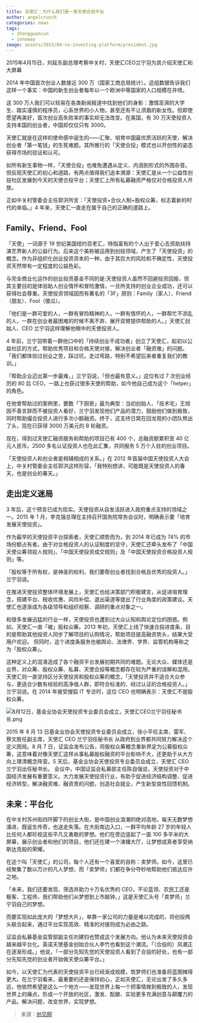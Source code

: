 ```yaml
---
title: 天使汇：为什么我们是一家天使合投平台
author: angelcrunch
categories: news
tags:
  - zhongguancun
  - innoway
image: assets/2015/04-co-investing-platform/president.jpg
---
```


2015年4月15日，刘延东副总理考察中关村，天使汇CEO兰宁羽为其介绍天使汇和大屏幕

2014 年中国首次创业人数接近 300 万（国家工商总局统计）。这组数据告诉我们这样一个事实：中国的新生创业者每年以一个欧洲中等国家的人口规模在井喷。

这 300 万人我们可以轻易在各类新闻报道中找到他们的身影：激情澎湃的大学生、踏实谨慎的程序员，心系世界的小人物，甚至还有不让须眉的新女性。但即使愿望再美好，首次创业高失败率的事实却无法改变。在美国，有 30 万天使投资人支持本国的创业者，中国却仅仅只有 3000。

天使汇就是在这样的使命感中诞生的——汇聚、培育中国最优质活跃的天使，解决创业者「第一笔钱」的生死难题。其所推行的「天使合投」模式也以开创性的姿态获得市场的验证和认可。

如所有新生事物一样，「天使合投」也难免遭遇从定义、内涵到形式的外围杂音。但反观天使汇的初心和道路，有两点值得我们追本溯源：天使汇是从一个公益性创投社区发展到今天的天使合投平台；天使汇上所有私募融资严格仅对合格投资人开放。

正如中关村管委会主任郭洪所言：「天使投资+合伙人制+股权众筹，标志着新的时代的来临。」4 年来，天使汇一直走在属于自己的正确的道路上。 

## Family、Friend、Fool

「天使」一词源于 19 世纪美国纽约百老汇，特指富有的个人出于爱心去资助扶持演艺界新人的公益行为。后来这个美称被运用到创投领域，产生了「天使投资」的概念。作为非组织化创业投资资本的一种，由于其巨大的风险和不确定性，天使投资天然带有一定程度的公益色彩。

与完全商业化运作的创业投资基金不同的是:天使投资人虽然不回避投资回报，但其主要目的是体验助人创业情怀和冒险激情，一旦所支持的创业企业成功，还可以获得社会尊重。天使投资领域因而有著名的「3F」原则：Family（家人）、Friend（朋友）、Fool（傻瓜）。

「他们是一群可爱的人，一群有冒险精神的人，一群有情怀的人，一群帮忙不添乱的人，一群在创业者最困难的时候不离不弃、展开双臂提供帮助的人。」天使汇创始人、CEO 兰宁羽这样理解他眼中的天使投资人。

4 年前，兰宁羽带着一群他口中的「持续创业不成功者」创立了天使汇，起初以公益社区的方式，帮助优秀项目和合格天使对接，解决创业者「融资难」的问题。「我们都体验过创业之苦，踩过坑，走过弯路，特别不希望后来者重复我们的教训。」

「帮助企业迈出第一步最难，」兰宁羽说，「但也最有意义。」这位有过 7 次创业经历的 80 后 CEO，一路上也获过很多天使的帮助，如今他自己成为这个「helper」的角色。

在他曾帮助过的案例里，要数「下厨房」最为典型：当初创始人、「技术宅」王旭因不善言辞而不被投资人看好，兰宁羽发现他们产品的潜力，鼓励他们做到极致，同时帮助撮合投资人进行多次小额融资。终于，这支终日窝在回龙观的小团队熬出了头，现在已获得 3000 万美元的 B 轮融资。

现在，得到过天使汇融资服务和帮助的项目已有 400 个，总融资额累积至 40 亿元人民币。2500 多名认证投资人也在此汇集，共同服务 5 万个入驻的创业项目。

「天使投资人和创业者是相辅相成的关系。」在 2012 年首届中国天使投资人大会上，中关村管委会主任郭洪这样形容，「我特别想讲，可能既是天使投资人的春天，也是创业的春天。」

## 走出定义迷局

3 年后，这个预言已成为现实。天使投资从自发活跃进入政府重点支持的领域之一。2015 年 1 月，李克强总理在主持召开国务院常务会议时，明确表示要「培育发展天使投资」。

作为最早的天使投资平台探索者，天使汇顺势而为，到 2014 年已成为 74% 的市场份额占有者。由于对合格投资人的认证制度的坚守，天使汇还牵头发布了「中国天使众筹领投人规则」、「中国天使投资成交规则」及「中国天使投资合格投资人规则」等。

「股权等于所有权，是神圣的权利，我们要帮创业者找到合格且优秀的投资人。」兰宁羽说。

在推进天使投资整体环境发展上，天使汇也给决策部门积极建言，从促进培育理念，搭建平台、税收优惠、风险补偿、退出渠道等提出了行业角度的政策建议。天使汇也逐渐成为各级领导和组织视察、调研的重点对象之一。

和很多发展迅猛的行业一样，天使投资也遭到过大众认知和舆论定位的困惑。例如，天使汇一直「被」股权众筹。2013 年初，天使汇上线了快速合投进度条，目的是帮助其他投资人同步了解项目的认购情况，帮助项目提高融资势头，结果大受用户欢迎。 但同时，这个进度条服务也被舆论、法律界、学界、监管机构等称之为「股权众筹」。

这种定义上的混淆造成了各个融资平台发展初期共同的难题。无论大众、媒体还是业界，对众筹、股权众筹、私募、天使合投等概念都存在较为严重的误解和混用。天使汇则一直坚持区分天使投资和股权众筹的概念，「天使投资并不适合大众参与，更适合少数有经验的高净值人群，即符合标准的、经过认证的合格投资人。」兰宁羽说。在 2014 年接受搜狐 IT 专访时，这位 CEO 也明确表示：天使汇不是股权众筹。

![8月12日，基金业协会天使投资专业委员会成立，天使汇CEO兰宁羽任秘书长.png](/assets/2015/04-co-investing-platform/group.jpg)

2015 年 8 月 13 日基金业协会天使投资专业委员会成立，徐小平任主席，雷军、蔡文胜任副主席，天使汇 CEO 兰宁羽任秘书长
从政府到业界都共同努力解决这个定义困局。8 月 7 日，证监会发布公告，将股权众筹概念重新界定为公募股权众筹，这意味着对像天使汇这样从事私募股权融资的平台影响不大，还更助于从大方向上理清概念阵营。5 天后，基金业协会天使投资专业委员会成立，天使汇 CEO 兰宁羽出任秘书长。  会议中，中国证监会私募部主任陈自强说，天使投资对于中国经济发展有重要意义。大力发展天使投资行业，有助于促进经济结构调整、促进经济转型，解决融资难、融资贵的问题，创造社会就业，产生新型良性回馈机制。

## 未来：平台化

在中关村苏州街四环脚下的创业大街，是中国创业浪潮的绝对高地，每天无数梦想涌进，既诞生传奇，也送走失落。在大街南边入口，一群平均年龄 27 岁的年轻人比任何人都珍视这些平凡又勇敢的梦想。他们在旁边竖起了一面 100 多平米的大屏幕，展示创业者和他们的项目，他们还在建一个演播大厅，让梦想成真者享受纳斯达克般的荣耀。

在这个叫「天使汇」的公司，每个人还有一个喜爱的自称：卖梦师。如今，这里已经聚集了数以万计的凡人梦想，而「卖梦师」们都在争分夺秒地帮助他们抵达应许之地。

「未来，我们还要发现、筛选并助力十万名优秀的 CEO，不论蓝领、农民工还是极客、工程师，我们帮助他们从梦想到上市敲钟。」这是天使汇头号「卖梦师」兰宁羽自己的梦想。

而要实现如此庞大的「梦想大片」，单靠一家公司的力量是难以完成的，将创投两头联合起来，通过平台实现高效、精准的对接则成为必由之路。

证监会私募基金监管部副主任刘建钧也赞成这个发展方向。他认为未来天使投资会越来越平台化。英诺天使基金创始合伙人李竹也看到这个潮流。「（合投的）风潮正在逐渐形成。」他说，「一部分先知先觉的天使投资人看到了合投的好处，也有一部分先知先觉的创业者开始做天使众筹平台。」

如今，以天使汇为代表的天使投资平台已经渐成规模，筑梦师们也准备将蓝图摊得更大。在兰宁羽看来，最重要的还是保持初心，正如天使汇，无论出发了多久多远，他依然希望是这么一个地方——发现世界上每一个把事情做到极致的人，发现世界上的痛点，形成一个开放的社区，激发、酝酿、实验更多充满创意与颠覆力的产品，解决问题，改变世界，实现梦想。

> 来源：[创见网](http://www.kejilie.com/tech2ipo/article/rayUf2.html)
